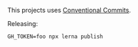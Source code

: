This projects uses [Conventional Commits](https://www.conventionalcommits.org/en/v1.0.0/).

Releasing:

```
GH_TOKEN=foo npx lerna publish
```
